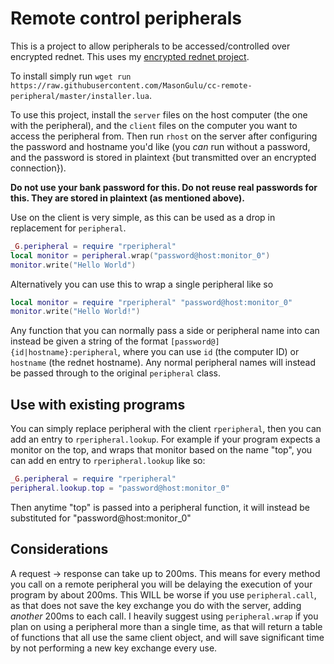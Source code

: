 # Remote control peripherals
This is a project to allow peripherals to be accessed/controlled over encrypted rednet. This uses my [encrypted rednet project](https://github.com/MasonGulu/cc-rednet-encrypt).

To install simply run `wget run https://raw.githubusercontent.com/MasonGulu/cc-remote-peripheral/master/installer.lua`.

To use this project, install the `server` files on the host computer (the one with the peripheral), and the `client` files on the computer you want to access the peripheral from. Then run `rhost` on the server after configuring the password and hostname you'd like (you *can* run without a password, and the password is stored in plaintext {but transmitted over an encrypted connection}).

**Do not use your bank password for this. Do not reuse real passwords for this. They are stored in plaintext (as mentioned above).**

Use on the client is very simple, as this can be used as a drop in replacement for `peripheral`.

```lua
_G.peripheral = require "rperipheral"
local monitor = peripheral.wrap("password@host:monitor_0")
monitor.write("Hello World")
```

Alternatively you can use this to wrap a single peripheral like so
```lua
local monitor = require "rperipheral" "password@host:monitor_0"
monitor.write("Hello World!")
```

Any function that you can normally pass a side or peripheral name into can instead be given a string of the format `[password@]{id|hostname}:peripheral`, where you can use `id` (the computer ID) or `hostname` (the rednet hostname). Any normal peripheral names will instead be passed through to the original `peripheral` class.

## Use with existing programs
You can simply replace peripheral with the client `rperipheral`, then you can add an entry to `rperipheral.lookup`. For example if your program expects a monitor on the top, and wraps that monitor based on the name "top", you can add en entry to `rperipheral.lookup` like so:

```lua
_G.peripheral = require "rperipheral"
peripheral.lookup.top = "password@host:monitor_0"
```

Then anytime "top" is passed into a peripheral function, it will instead be substituted for "password@host:monitor_0"

## Considerations
A request -> response can take up to 200ms. This means for every method you call on a remote peripheral you will be delaying the execution of your program by about 200ms. This WILL be worse if you use `peripheral.call`, as that does not save the key exchange you do with the server, adding *another* 200ms to each call. I heavily suggest using `peripheral.wrap` if you plan on using a peripheral more than a single time, as that will return a table of functions that all use the same client object, and will save significant time by not performing a new key exchange every use.
